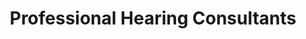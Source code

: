 ---
title: "Professional Hearing Consultants"
url: /sun-lakes/professional-hearing-consultants/
shop: Hörgeräte
---